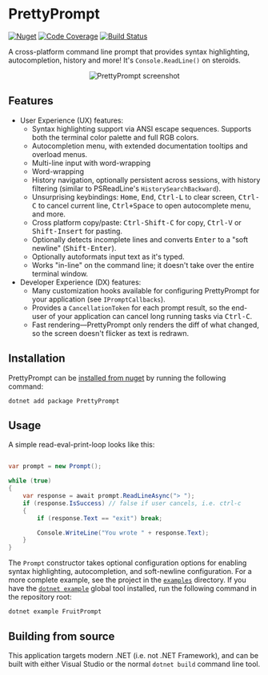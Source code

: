 # PrettyPrompt

[![Nuget](https://img.shields.io/nuget/v/PrettyPrompt.svg?style=flat&color=005ca4)](https://www.nuget.org/packages/PrettyPrompt/)
[![Code Coverage](https://codecov.io/gh/waf/PrettyPrompt/branch/main/graph/badge.svg)](https://app.codecov.io/gh/waf/PrettyPrompt)
[![Build Status](https://github.com/waf/PrettyPrompt/workflows/main%20build/badge.svg)](https://github.com/waf/PrettyPrompt/actions/workflows/main.yml)

A cross-platform command line prompt that provides syntax highlighting, autocompletion, history and more! It's `Console.ReadLine()` on steroids.

<p align="center">
  <img src="https://raw.githubusercontent.com/waf/PrettyPrompt/main/images/screenshot.png" alt="PrettyPrompt screenshot" style="max-width:100%;">
</p>

## Features

- User Experience (UX) features:
  - Syntax highlighting support via ANSI escape sequences. Supports both the terminal color palette and full RGB colors.
  - Autocompletion menu, with extended documentation tooltips and overload menus.
  - Multi-line input with word-wrapping
  - Word-wrapping
  - History navigation, optionally persistent across sessions, with history filtering (similar to PSReadLine's `HistorySearchBackward`).
  - Unsurprising keybindings: <kbd>Home</kbd>, <kbd>End</kbd>, <kbd>Ctrl-L</kbd> to clear screen, <kbd>Ctrl-C</kbd> to cancel current line, <kbd>Ctrl+Space</kbd> to open autocomplete menu, and more.
  - Cross platform copy/paste: <kbd>Ctrl-Shift-C</kbd> for copy, <kbd>Ctrl-V</kbd> or <kbd>Shift-Insert</kbd> for pasting.
  - Optionally detects incomplete lines and converts <kbd>Enter</kbd> to a "soft newline" (<kbd>Shift-Enter</kbd>).
  - Optionally autoformats input text as it's typed.
  - Works "in-line" on the command line; it doesn't take over the entire terminal window.
- Developer Experience (DX) features:
  - Many customization hooks available for configuring PrettyPrompt for your application (see `IPromptCallbacks`).
  - Provides a `CancellationToken` for each prompt result, so the end-user of your application can cancel long running tasks via <kbd>Ctrl-C</kbd>.
  - Fast rendering—PrettyPrompt only renders the diff of what changed, so the screen doesn't flicker as text is redrawn.

## Installation

PrettyPrompt can be [installed from nuget](https://www.nuget.org/packages/PrettyPrompt/) by running the following command:

```
dotnet add package PrettyPrompt
```

## Usage

A simple read-eval-print-loop looks like this:

```csharp

var prompt = new Prompt();

while (true)
{
    var response = await prompt.ReadLineAsync("> ");
    if (response.IsSuccess) // false if user cancels, i.e. ctrl-c
    {
        if (response.Text == "exit") break;

        Console.WriteLine("You wrote " + response.Text);
    }
}
```

The `Prompt` constructor takes optional configuration options for enabling syntax highlighting, autocompletion, and soft-newline configuration.
For a more complete example, see the project in the [`examples`](https://github.com/waf/PrettyPrompt/tree/main/examples/PrettyPrompt.Examples.FruitPrompt) directory.
If you have the [`dotnet example`](https://github.com/patriksvensson/dotnet-example) global tool installed, run the following command in the repository root:

```
dotnet example FruitPrompt
```

## Building from source

This application targets modern .NET (i.e. not .NET Framework), and can be built with either Visual Studio or the normal `dotnet build` command line tool.
